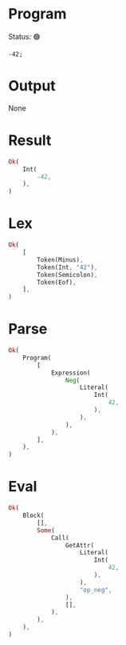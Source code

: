 # Program
Status: 🟢

```rustleaf
-42;
```

# Output
None

# Result
```rust
Ok(
    Int(
        -42,
    ),
)
```

# Lex
```rust
Ok(
    [
        Token(Minus),
        Token(Int, "42"),
        Token(Semicolon),
        Token(Eof),
    ],
)
```

# Parse
```rust
Ok(
    Program(
        [
            Expression(
                Neg(
                    Literal(
                        Int(
                            42,
                        ),
                    ),
                ),
            ),
        ],
    ),
)
```

# Eval
```rust
Ok(
    Block(
        [],
        Some(
            Call(
                GetAttr(
                    Literal(
                        Int(
                            42,
                        ),
                    ),
                    "op_neg",
                ),
                [],
            ),
        ),
    ),
)
```